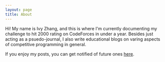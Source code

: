 ```yaml
---
layout: page
title: About
---
```


Hi! My name is Ivy Zhang, and this is where I'm currently documenting my
challenge to hit 2000 rating on CodeForces in under a year. Besides just acting
as a psuedo-journal, I also write educational blogs on varing aspects of
competitive programming in general.


If you enjoy my posts, you can get notified of future ones
[here](https://discord.gg/KuQ89ks).
